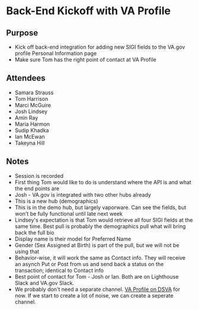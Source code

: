 # Back-End Kickoff with VA Profile

## Purpose
- Kick off back-end integration for adding new SIGI fields to the VA.gov profile Personal Information page
- Make sure Tom has the right point of contact at VA Profile

## Attendees
- Samara Strauss
- Tom Harrison
- Marci McGuire
- Josh Lindsey
- Amin Ray
- Maria Harmon
- Sudip Khadka
- Ian McEwan
- Takeyna Hill

## Notes
- Session is recorded
- First thing Tom would like to do is understand where the API is and what the end points are
- Josh - VA.gov is integrated with two other hubs already
- This is a new hub (demographics)
- This is in the demo hub, but largely vaporware.  Can see the fields, but won't be fully functional until late next week
- Lindsey's expectation is that Tom would retrieve all four SIGI fields at the same time.  Best pull is probably the demographics pull what will bring back the full bio
- Display name is their model for Preferred Name
- Gender (Sex Assigned at Birth) is part of the pull, but we will not be using that
- Behavior-wise, it will work the same as Contact info.  They will receive an asynch Put or Post from us and send back a status on the transaction; identical to Contact info
- Best point of contact for Tom  - Josh or Ian.  Both are on Lighthouse Slack and VA.gov Slack. 
- We probably don't need a separate channel.  [VA Profile on DSVA](https://dsva.slack.com/archives/C7TE0PFTL) for now.  If we start to create a lot of noise, we can create a seperate channel.
